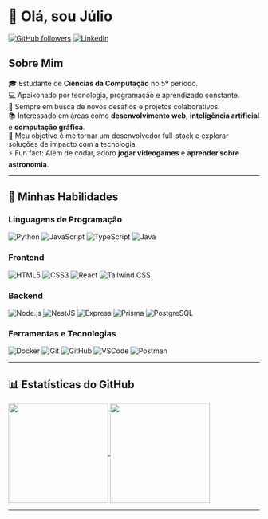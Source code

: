 # 👋 Olá, sou Júlio

[![GitHub followers](https://img.shields.io/github/followers/JulioC354R?style=social)](https://github.com/JulioC354R)
[![LinkedIn](https://img.shields.io/badge/-LinkedIn-blue?style=flat&logo=Linkedin&logoColor=white)](https://www.linkedin.com/in/JulioC354R)

## Sobre Mim

🎓 Estudante de **Ciências da Computação** no 5º período.  
💻 Apaixonado por tecnologia, programação e aprendizado constante.  
🌟 Sempre em busca de novos desafios e projetos colaborativos.  
📚 Interessado em áreas como **desenvolvimento web**, **inteligência artificial** e **computação gráfica**.  
🎯 Meu objetivo é me tornar um desenvolvedor full-stack e explorar soluções de impacto com a tecnologia.  
⚡ Fun fact: Além de codar, adoro **jogar videogames** e **aprender sobre astronomia**.

---

## 🚀 Minhas Habilidades

### Linguagens de Programação

![Python](https://img.shields.io/badge/Python-3776AB?style=for-the-badge&logo=python&logoColor=white)
![JavaScript](https://img.shields.io/badge/JavaScript-F7DF1E?style=for-the-badge&logo=javascript&logoColor=black)
![TypeScript](https://img.shields.io/badge/TypeScript-3178C6?style=for-the-badge&logo=typescript&logoColor=white)
![Java](https://img.shields.io/badge/Java-007396?style=for-the-badge&logo=java&logoColor=white)

### Frontend

![HTML5](https://img.shields.io/badge/HTML5-E34F26?style=for-the-badge&logo=html5&logoColor=white)
![CSS3](https://img.shields.io/badge/CSS3-1572B6?style=for-the-badge&logo=css3&logoColor=white)
![React](https://img.shields.io/badge/React-61DAFB?style=for-the-badge&logo=react&logoColor=black)
![Tailwind CSS](https://img.shields.io/badge/Tailwind_CSS-06B6D4?style=for-the-badge&logo=tailwindcss&logoColor=white)

### Backend

![Node.js](https://img.shields.io/badge/Node.js-339933?style=for-the-badge&logo=nodedotjs&logoColor=white)
![NestJS](https://img.shields.io/badge/NestJS-E0234E?style=for-the-badge&logo=nestjs&logoColor=white)
![Express](https://img.shields.io/badge/Express.js-000000?style=for-the-badge&logo=express&logoColor=white)
![Prisma](https://img.shields.io/badge/Prisma-2D3748?style=for-the-badge&logo=prisma&logoColor=white)
![PostgreSQL](https://img.shields.io/badge/PostgreSQL-4169E1?style=for-the-badge&logo=postgresql&logoColor=white)

### Ferramentas e Tecnologias

![Docker](https://img.shields.io/badge/Docker-2496ED?style=for-the-badge&logo=docker&logoColor=white)
![Git](https://img.shields.io/badge/Git-F05032?style=for-the-badge&logo=git&logoColor=white)
![GitHub](https://img.shields.io/badge/GitHub-181717?style=for-the-badge&logo=github&logoColor=white)
![VSCode](https://img.shields.io/badge/VS%20Code-0078D4?style=for-the-badge&logo=visualstudiocode&logoColor=white)
![Postman](https://img.shields.io/badge/Postman-FF6C37?style=for-the-badge&logo=postman&logoColor=white)

---

## 📊 Estatísticas do GitHub

<a href="https://github.com/anuraghazra/github-readme-stats">
  <img height=200 align="center" src="https://github-readme-stats.vercel.app/api?username=JulioC354R&theme=transparent" />
</a>
<a href="https://github.com/JulioC354R/convoychat">
  <img height=200 align="center" src="https://github-readme-stats.vercel.app/api/top-langs?username=JulioC354R&layout=compact&langs_count=8&card_width=320&theme=transparent" />
</a>

---
